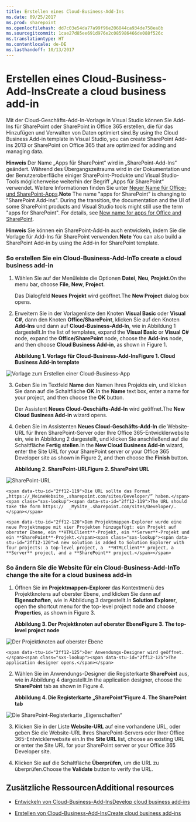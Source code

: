 ```yaml
---
title: Erstellen eines Cloud-Business-Add-Ins
ms.date: 09/25/2017
ms.prod: sharepoint
ms.openlocfilehash: dd7c03e54da77a99f96e206844ca934de758ea8b
ms.sourcegitcommit: 1cae27d85ee691d976e2c085986466de088f526c
ms.translationtype: HT
ms.contentlocale: de-DE
ms.lasthandoff: 10/13/2017
---
```

# <a name="create-a-cloud-business-add-in"></a><span data-ttu-id="2ff12-102">Erstellen eines Cloud-Business-Add-Ins</span><span class="sxs-lookup"><span data-stu-id="2ff12-102">Create a cloud business add-in</span></span>
<span data-ttu-id="2ff12-103">Mit der Cloud-Geschäfts-Add-In-Vorlage in Visual Studio können Sie Add-Ins für SharePoint oder SharePoint in Office 365 erstellen, die für das Hinzufügen und Verwalten von Daten optimiert sind.</span><span class="sxs-lookup"><span data-stu-id="2ff12-103">By using the Cloud Business Add-in template in Visual Studio, you can create SharePoint Add-ins 2013 or SharePoint on Office 365 that are optimized for adding and managing data.</span></span>
 

 <span data-ttu-id="2ff12-p101">**Hinweis** Der Name „Apps für SharePoint“ wird in „SharePoint-Add-Ins“ geändert. Während des Übergangszeitraums wird in der Dokumentation und der Benutzeroberfläche einiger SharePoint-Produkte und Visual Studio-Tools möglicherweise weiterhin der Begriff „Apps für SharePoint“ verwendet. Weitere Informationen finden Sie unter [Neuer Name für Office- und SharePoint-Apps](new-name-for-apps-for-sharepoint.md#bk_newname).</span><span class="sxs-lookup"><span data-stu-id="2ff12-p101">**Note**  The name "apps for SharePoint" is changing to "SharePoint Add-ins". During the transition, the documentation and the UI of some SharePoint products and Visual Studio tools might still use the term "apps for SharePoint". For details, see  [New name for apps for Office and SharePoint](new-name-for-apps-for-sharepoint.md#bk_newname).</span></span>
 


 <span data-ttu-id="2ff12-107">**Hinweis** Sie können ein SharePoint-Add-In auch entwickeln, indem Sie die Vorlage für Add-Ins für SharePoint verwenden.</span><span class="sxs-lookup"><span data-stu-id="2ff12-107">**Note**  You can also build a SharePoint Add-in by using the Add-in for SharePoint template.</span></span>
 


### <a name="to-create-a-cloud-business-add-in"></a><span data-ttu-id="2ff12-108">So erstellen Sie ein Cloud-Business-Add-In</span><span class="sxs-lookup"><span data-stu-id="2ff12-108">To create a cloud business add-in</span></span>


1. <span data-ttu-id="2ff12-109">Wählen Sie auf der Menüleiste die Optionen **Datei**, **Neu**, **Projekt**.</span><span class="sxs-lookup"><span data-stu-id="2ff12-109">On the menu bar, choose  **File**,  **New**,  **Project**.</span></span>
    
    <span data-ttu-id="2ff12-110">Das Dialogfeld **Neues Projekt** wird geöffnet.</span><span class="sxs-lookup"><span data-stu-id="2ff12-110">The  **New Project** dialog box opens.</span></span>
    
 
2. <span data-ttu-id="2ff12-111">Erweitern Sie in der Vorlagenliste den Knoten **Visual Basic** oder **Visual C#**, dann den Knoten **Office/SharePoint**, klicken Sie auf den Knoten **Add-Ins** und dann auf **Cloud-Business-Add-In**, wie in Abbildung 1 dargestellt.</span><span class="sxs-lookup"><span data-stu-id="2ff12-111">In the list of templates, expand the  **Visual Basic** or **Visual C#** node, expand the **Office/SharePoint** node, choose the **Add-ins** node, and then choose **Cloud Business Add-in**, as shown in Figure 1.</span></span>
    
    <span data-ttu-id="2ff12-112">**Abbildung 1. Vorlage für Cloud-Business-Add-Ins**</span><span class="sxs-lookup"><span data-stu-id="2ff12-112">**Figure 1. Cloud Business Add-in template**</span></span>

 

  ![Vorlage zum Erstellen einer Cloud-Business-App](../images/CloudBusinessApptemplate.PNG)
 

 

 
3. <span data-ttu-id="2ff12-114">Geben Sie im Textfeld **Name** den Namen Ihres Projekts ein, und klicken Sie dann auf die Schaltfläche **OK**.</span><span class="sxs-lookup"><span data-stu-id="2ff12-114">In the  **Name** text box, enter a name for your project, and then choose the **OK** button.</span></span>
    
    <span data-ttu-id="2ff12-115">Der Assistent **Neues Cloud-Geschäfts-Add-In** wird geöffnet.</span><span class="sxs-lookup"><span data-stu-id="2ff12-115">The  **New Cloud Business Add-in** wizard opens.</span></span>
    
 
4. <span data-ttu-id="2ff12-116">Geben Sie im Assistenten **Neues Cloud-Geschäfts-Add-In** die Website-URL für Ihren SharePoint-Server oder Ihre Office 365-Entwicklerwebsite ein, wie in Abbildung 2 dargestellt, und klicken Sie anschließend auf die Schaltfläche **Fertig stellen**.</span><span class="sxs-lookup"><span data-stu-id="2ff12-116">In the  **New Cloud Business Add-in** wizard, enter the Site URL for your SharePoint server or your Office 365 Developer site as shown in Figure 2, and then choose the **Finish** button.</span></span>
    
    <span data-ttu-id="2ff12-117">**Abbildung 2. SharePoint-URL**</span><span class="sxs-lookup"><span data-stu-id="2ff12-117">**Figure 2. SharePoint URL**</span></span>

 

  ![SharePoint-URL](../images/SiteURL.PNG)
 

    <span data-ttu-id="2ff12-119">Die URL sollte das Format „https://_MeineWebsite_.sharepoint.com/sites/Developer/“ haben.</span><span class="sxs-lookup"><span data-stu-id="2ff12-119">The URL should take the form https://  _MySite_.sharepoint.com/sites/Developer/.</span></span>
    
    <span data-ttu-id="2ff12-120">Dem Projektmappen-Explorer wurde eine neue Projektmappe mit vier Projekten hinzugefügt: ein Projekt auf oberster Ebene, ein **HTMLClient**-Projekt, ein **Server**-Projekt und ein **SharePoint**-Projekt.</span><span class="sxs-lookup"><span data-stu-id="2ff12-120">A new solution is added to Solution Explorer with four projects: a top-level project, a  **HTMLClient** project, a **Server** project, and a **SharePoint** project.</span></span>
    
 

### <a name="to-change-the-site-for-a-cloud-business-add-in"></a><span data-ttu-id="2ff12-121">So ändern Sie die Website für ein Cloud-Business-Add-In</span><span class="sxs-lookup"><span data-stu-id="2ff12-121">To change the site for a cloud business add-in</span></span>


1. <span data-ttu-id="2ff12-122">Öffnen Sie im **Projektmappen-Explorer** das Kontextmenü des Projektknotens auf oberster Ebene, und klicken Sie dann auf **Eigenschaften**, wie in Abbildung 3 dargestellt.</span><span class="sxs-lookup"><span data-stu-id="2ff12-122">In  **Solution Explorer**, open the shortcut menu for the top-level project node and choose  **Properties**, as shown in Figure 3.</span></span>
    
    <span data-ttu-id="2ff12-123">**Abbildung 3. Der Projektknoten auf oberster Ebene**</span><span class="sxs-lookup"><span data-stu-id="2ff12-123">**Figure 3. The top-level project node**</span></span>

 

  ![Der Projektknoten auf oberster Ebene](../images/Top-levelprojectnode.PNG)
 

    <span data-ttu-id="2ff12-125">Der Anwendungs-Designer wird geöffnet.</span><span class="sxs-lookup"><span data-stu-id="2ff12-125">The application designer opens.</span></span>
    
 
2. <span data-ttu-id="2ff12-126">Wählen Sie im Anwendungs-Designer die Registerkarte **SharePoint** aus, wie in Abbildung 4 dargestellt.</span><span class="sxs-lookup"><span data-stu-id="2ff12-126">In the application designer, choose the  **SharePoint** tab as shown in Figure 4.</span></span>
    
    <span data-ttu-id="2ff12-127">**Abbildung 4. Die Registerkarte „SharePoint“**</span><span class="sxs-lookup"><span data-stu-id="2ff12-127">**Figure 4. The SharePoint tab**</span></span>

 

  ![Die SharePoint-Registerkarte „Eigenschaften“](../images/SharePointtab.PNG)
 

 

 
3. <span data-ttu-id="2ff12-129">Klicken Sie in der Liste **Website-URL** auf eine vorhandene URL, oder geben Sie die Website-URL Ihres SharePoint-Servers oder Ihrer Office 365-Entwicklerwebsite ein.</span><span class="sxs-lookup"><span data-stu-id="2ff12-129">In the  **Site URL** list, choose an existing URL or enter the Site URL for your SharePoint server or your Office 365 Developer site.</span></span>
    
 
4. <span data-ttu-id="2ff12-130">Klicken Sie auf die Schaltfläche **Überprüfen**, um die URL zu überprüfen.</span><span class="sxs-lookup"><span data-stu-id="2ff12-130">Choose the  **Validate** button to verify the URL.</span></span>
    
 

## <a name="additional-resources"></a><span data-ttu-id="2ff12-131">Zusätzliche Ressourcen</span><span class="sxs-lookup"><span data-stu-id="2ff12-131">Additional resources</span></span>
<span data-ttu-id="2ff12-132"><a name="bk_addresources"> </a></span><span class="sxs-lookup"><span data-stu-id="2ff12-132"></span></span>


-  [<span data-ttu-id="2ff12-133">Entwickeln von Cloud-Business-Add-Ins</span><span class="sxs-lookup"><span data-stu-id="2ff12-133">Develop cloud business add-ins</span></span>](develop-cloud-business-add-ins.md)
    
 
-  [<span data-ttu-id="2ff12-134">Erstellen von Cloud-Business-Add-Ins</span><span class="sxs-lookup"><span data-stu-id="2ff12-134">Create cloud business add-ins</span></span>](create-cloud-business-add-ins.md)
    
 

